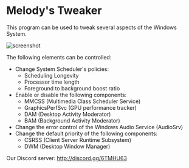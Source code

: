 # Melody's Tweaker
This program can be used to tweak several aspects of the Windows System.

![screenshot](https://github.com/SheMelody/melodys-tweaker/assets/20774468/4ade6c2a-3f1e-4806-8f82-53d24d1cccb2)

The following elements can be controlled:
- Change System Scheduler's policies:
  - Scheduling Longevity
  - Processor time length
  - Foreground to background boost ratio
- Enable or disable the following components:
  - MMCSS (Multimedia Class Scheduler Service)
  - GraphicsPerfSvc (GPU performance tracker)
  - DAM (Desktop Activity Moderator)
  - BAM (Background Activity Moderator)
- Change the error control of the Windows Audio Service (AudioSrv)
- Change the default priority of the following components:
  - CSRSS (Client Server Runtime Subsystem)
  - DWM (Desktop Window Manager)

Our Discord server: http://discord.gg/6TMHU63
